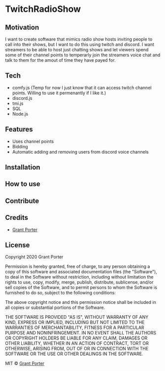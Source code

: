 # TwitchRadioShow

## Motivation
I want to create software that mimics radio show hosts inviting people to call into their shows, but I want to do this using twitch and discord. I want streamers to be able to host just chatting shows and let viewers spend some of their channel points to temperarly join the streamers voice chat and talk to them for the amout of time they have payed for.
## Tech
- comfy.js (Temp for now I just know that it can access twitch channel points. Willing to use it permenantly if I like it.)
- discord.js
- tmi.js
- SQL
- Node.js
## Features
- Uses channel points
- Bidding
- Automatic adding and removing users from discord voice channels

## Installation

## How to use

## Contribute

## Credits
- [Grant Porter](https://github.com/DrVario)


## License
Copyright 2020 Grant Porter

Permission is hereby granted, free of charge, to any person obtaining a copy of this software and associated documentation files (the "Software"), to deal in the Software without restriction, including without limitation the rights to use, copy, modify, merge, publish, distribute, sublicense, and/or sell copies of the Software, and to permit persons to whom the Software is furnished to do so, subject to the following conditions:

The above copyright notice and this permission notice shall be included in all copies or substantial portions of the Software.

THE SOFTWARE IS PROVIDED "AS IS", WITHOUT WARRANTY OF ANY KIND, EXPRESS OR IMPLIED, INCLUDING BUT NOT LIMITED TO THE WARRANTIES OF MERCHANTABILITY, FITNESS FOR A PARTICULAR PURPOSE AND NONINFRINGEMENT. IN NO EVENT SHALL THE AUTHORS OR COPYRIGHT HOLDERS BE LIABLE FOR ANY CLAIM, DAMAGES OR OTHER LIABILITY, WHETHER IN AN ACTION OF CONTRACT, TORT OR OTHERWISE, ARISING FROM, OUT OF OR IN CONNECTION WITH THE SOFTWARE OR THE USE OR OTHER DEALINGS IN THE SOFTWARE.

MIT © [Grant Porter](https://github.com/DrVario)
